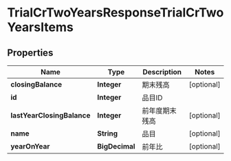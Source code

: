 

# TrialCrTwoYearsResponseTrialCrTwoYearsItems


## Properties

| Name | Type | Description | Notes |
|------------ | ------------- | ------------- | -------------|
|**closingBalance** | **Integer** | 期末残高 |  [optional] |
|**id** | **Integer** | 品目ID |  |
|**lastYearClosingBalance** | **Integer** | 前年度期末残高 |  [optional] |
|**name** | **String** | 品目 |  [optional] |
|**yearOnYear** | **BigDecimal** | 前年比 |  [optional] |



